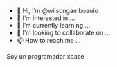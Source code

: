 - 👋 Hi, I’m @wilsongamboauio
- 👀 I’m interested in ...
- 🌱 I’m currently learning ...
- 💞️ I’m looking to collaborate on ...
- 📫 How to reach me ...

<!---
wilsongamboauio/wilsongamboauio is a ✨ special ✨ repository because its `README.md` (this file) appears on your GitHub profile.
You can click the Preview link to take a look at your changes.
--->

Soy un programador xbase
